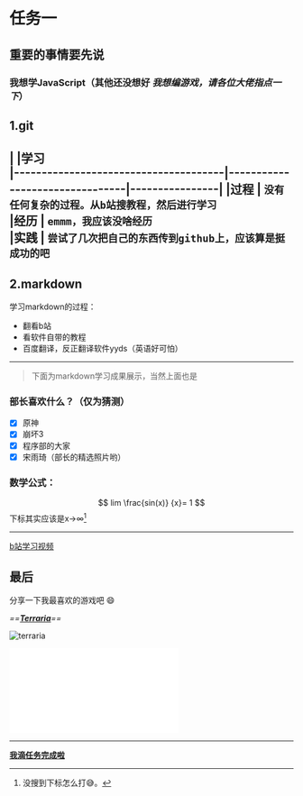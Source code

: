 # 任务一

## 重要的事情要先说
### 我想学JavaScript（其他还没想好 *我想编游戏，请各位大佬指点一下*）

 ## 1.git

|             |学习                                             
|--------------------------------------|--------------------------------|----------------|
|过程 | `没有任何复杂的过程。从b站搜教程，然后进行学习`  
|经历 | `emmm，我应该没啥经历`                                
|实践 | `尝试了几次把自己的东西传到github上，应该算是挺成功的吧`
---
## 2.markdown
学习markdown的过程：
- 翻看b站
- 看软件自带的教程
- 百度翻译，反正翻译软件yyds（英语好可怕）

---
>下面为markdown学习成果展示，当然上面也是

### 部长喜欢什么？（仅为猜测）
- [x] 原神
- [x] 崩坏3
- [x]   程序部的大家
- [x] 宋雨琦（部长的精选照片哟）

### 数学公式：
$$
lim \frac{sin(x)} {x}= 1
$$
下标其实应该是x→∞[^下标]

---
[b站学习视频](https://www.bilibili.com/video/BV1JA411h7Gw?share_source=copy_web&vd_source=a702d70d47d1117d6b9c67df7d3ccbfc "我学习过程中最喜欢的一个视频")
## 最后


分享一下我最喜欢的游戏吧 :smile:

*==**<u>Terraria</u>**==*

![terraria](https://gimg2.baidu.com/image_search/src=http%3A%2F%2Fnewsimg.5054399.com%2Fuploads%2Fuserup%2F1705%2F0QJ515OQ.jpg&refer=http%3A%2F%2Fnewsimg.5054399.com&app=2002&size=f9999,10000&q=a80&n=0&g=0n&fmt=auto?sec=1666364845&t=c51464dda707a3d4719f344142dcdf93 "我爱泰拉瑞亚")
<iframe src="//player.bilibili.com/player.html?aid=458366932&bvid=BV1N5411p7uc&cid=270075511&page=1" scrolling="no" border="0" frameborder="no" framespacing="0" allowfullscreen="true"> </iframe>

---
[**我滴任务完成啦**](#任务一)


[^下标]:没搜到下标怎么打:sweat_smile:。
